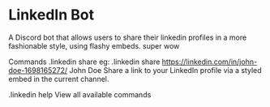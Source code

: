 # LinkedIn Bot
A Discord bot that allows users to share their linkedin profiles in a more fashionable style, using flashy embeds. super wow

Commands
.linkedin share <linkedin url> <name>
eg: .linkedin share https://linkedin.com/in/john-doe-1698165272/ John Doe
Share a link to your LinkedIn profile via a styled embed in the current channel. 

.linkedin help
View all available commands

